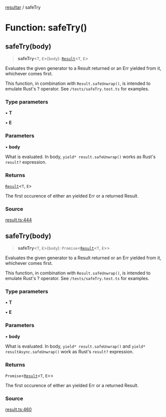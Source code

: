 [resultar](../wiki/Home) / safeTry

# Function: safeTry()

## safeTry(body)

> **safeTry**\<`T`, `E`\>(`body`): [`Result`](../wiki/Class.Result)\<`T`, `E`\>

Evaluates the given generator to a Result returned or an Err yielded from it,
whichever comes first.

This function, in combination with `Result.safeUnwrap()`, is intended to emulate
Rust's ? operator.
See `/tests/safeTry.test.ts` for examples.

### Type parameters

• **T**

• **E**

### Parameters

• **body**

What is evaluated. In body, `yield* result.safeUnwrap()` works as
Rust's `result?` expression.

### Returns

[`Result`](../wiki/Class.Result)\<`T`, `E`\>

The first occurence of either an yielded Err or a returned Result.

### Source

[result.ts:444](https://github.com/inaiat/resultar/blob/6bdf9a02220a7cdf3ada422bc826a1ae3bdd86e8/src/result.ts#L444)

## safeTry(body)

> **safeTry**\<`T`, `E`\>(`body`): `Promise`\<[`Result`](../wiki/Class.Result)\<`T`, `E`\>\>

Evaluates the given generator to a Result returned or an Err yielded from it,
whichever comes first.

This function, in combination with `Result.safeUnwrap()`, is intended to emulate
Rust's ? operator.
See `/tests/safeTry.test.ts` for examples.

### Type parameters

• **T**

• **E**

### Parameters

• **body**

What is evaluated. In body, `yield* result.safeUnwrap()` and
`yield* resultAsync.safeUnwrap()` work as Rust's `result?` expression.

### Returns

`Promise`\<[`Result`](../wiki/Class.Result)\<`T`, `E`\>\>

The first occurence of either an yielded Err or a returned Result.

### Source

[result.ts:460](https://github.com/inaiat/resultar/blob/6bdf9a02220a7cdf3ada422bc826a1ae3bdd86e8/src/result.ts#L460)
